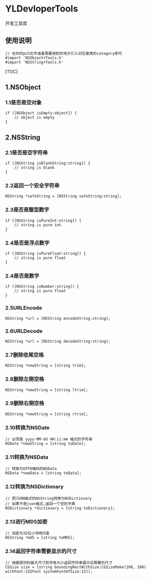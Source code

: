 YLDevloperTools
===
开发工具库
## 使用说明
```objc
// 在你的pch文件或者需要用到的地方引入对应基类的category即可
#import 'NSObject+Tools.h'
#import 'NSString+Tools.h'
```
[TOC]

## 1.NSObject
### 1.1是否是空对象
```objc
if ([NSObject isEmpty:object]) {
	// object is empty
}
```
## 2.NSString
### 2.1是否是空字符串
```objc
if ([NSString isBlankString:string]) {
	// string is blank
}
```
### 2.2返回一个安全字符串
```objc
NSString *safeString = [NSString safeString:string];
```
### 2.3是否是整型数字
```objc
if ([NSString isPureInt:string]) {
	// string is pure int
}
```
### 2.4是否是浮点数字
```objc
if ([NSString isPureFloat:string]) {
	// string is pure float
}
```
### 2.4是否是数字
```objc
if ([NSString isNumber:string]) {
	// string is pure float
}
```
### 2.5URLEncode
```objc
NSString *url = [NSString encodeString:string];
```
### 2.6URLDecode
```objc
NSString *url = [NSString decodeString:string];
```
### 2.7删除收尾空格
```objc
NSString *newString = [string trim];
```
### 2.8删除左侧空格
```objc
NSString *newString = [string ltrim];
```
### 2.9删除右侧空格
```objc
NSString *newString = [string rtrim];
```
### 2.10转换为NSDate
```objc
// 必须是 yyyy-MM-dd HH:ii:mm 格式的字符串
NSDate *newString = [string toDate];
```
### 2.11转换为NSData
```objc
// 转换为UTF8编码的NSData
NSData *newData = [string toData];
```
### 2.12转换为NSDictionary
```objc
// 把JSON格式的NSString转换为NSDictionary
// 如果不是json格式,返回一个空的字典
NSDictionary *dictionary = [string toDictionary];
```
### 2.13进行MD5加密
```objc
// 加密为32位小写MD5值
NSString *md5 = [string toMD5];
```
### 2.14返回字符串需要显示的尺寸
```objc
// 根据提供的最大尺寸和字体大小返回字符串展示后需要的尺寸
CGSize size = [string boundingRectWithSize:CGSizeMake(100, 100) withFont:[UIFont systemFontOfSize:13]];
```

